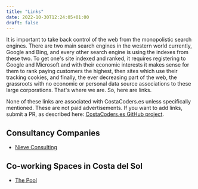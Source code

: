 ```yaml
---
title: "Links"
date: 2022-10-30T12:24:05+01:00
draft: false
---
```


It is important to take back control of the web from the monopolistic search engines. There are two main search engines in the western world currently, Google and Bing, and every other search engine is using the indexes from these two. To get one's site indexed and ranked, it requires registering to Google and Microsoft and with their economic interests it makes sense for them to rank paying customers the highest, then sites which use their tracking cookies, and finally, the ever decreasing part of the web, the grassroots with no economic or personal data source associations to these large corporations. That's where we are. So, here are links.

None of these links are associated with CostaCoders.es unless specifically mentioned. These are not paid advertisements. If you want to add links, submit a PR, as described here: [CostaCoders.es GitHub project](https://github.com/keskival/costacoders.es).

## Consultancy Companies

- [Nieve Consulting](https://www.nieveconsulting.com/)

## Co-working Spaces in Costa del Sol

- [The Pool](https://www.thepool.es)
